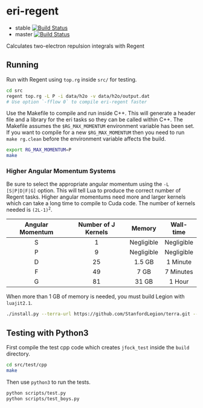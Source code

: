 # eri-regent
* stable [![Build Status](https://travis-ci.com/sparkasaurusRex/eri-regent.svg?token=g46Mfub8GMWqdPYXVqEs&branch=stable)](https://travis-ci.com/sparkasaurusRex/eri-regent)
* master [![Build Status](https://travis-ci.com/sparkasaurusRex/eri-regent.svg?token=g46Mfub8GMWqdPYXVqEs&branch=master)](https://travis-ci.com/sparkasaurusRex/eri-regent)

Calculates two-electron repulsion integrals with Regent

## Running
Run with Regent using `top.rg` inside `src/` for testing.

```bash
cd src
regent top.rg -L P -i data/h2o -v data/h2o/output.dat
# Use option `-fflow 0` to compile eri-regent faster
```

Use the Makefile to compile and run inside C++. This will generate a header file and a library for the eri tasks so they can be called within C++. The Makefile assumes the `$RG_MAX_MOMENTUM` environment variable has been set. If you want to compile for a new `$RG_MAX_MOMENTUM` then you need to run `make rg.clean` before the environment variable affects the build.

```bash
export RG_MAX_MOMENTUM=P
make
```

### Higher Angular Momentum Systems

Be sure to select the appropriate angular momentum using the `-L [S|P|D|F|G]` option. This will tell Lua to produce the correct number of Regent tasks. Higher angular momentums need more and larger kernels which can take a long time to compile to Cuda code. The number of kernels needed is <code>(2L-1)<sup>2</sup></code>.

| Angular Momentum | Number of J Kernels | Memory     | Wall-time  |
|:----------------:|:-------------------:|:----------:|:----------:|
| S                | 1                   | Negligible | Negligible |
| P                | 9                   | Negligible | Negligible |
| D                | 25                  | 1.5 GB     | 1 Minute   |
| F                | 49                  | 7 GB       | 7 Minutes  |
| G                | 81                  | 31 GB      | 1 Hour     |

When more than 1 GB of memory is needed, you must build Legion with `luajit2.1`.
```bash
./install.py --terra-url https://github.com/StanfordLegion/terra.git --terra-branch luajit2.1
```


## Testing with Python3
First compile the test cpp code which creates `jfock_test` inside the `build` directory.

```bash
cd src/test/cpp
make
```

Then use `python3` to run the tests.

```bash
python scripts/test.py
python scripts/test_boys.py
```

